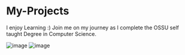 # My-Projects
I enjoy Learning :)
Join me on my journey as I complete the OSSU self taught Degree in Computer Science.


![image](https://user-images.githubusercontent.com/81544381/124405483-0f0b2980-dd3f-11eb-8a74-a62c4b8f7741.png)
![image](https://user-images.githubusercontent.com/81544381/176059894-ea921e6f-2893-45cb-8773-579259600349.png)
